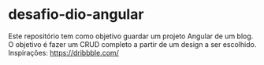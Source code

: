 # desafio-dio-angular
Este repositório tem como objetivo guardar um projeto Angular de um blog. O objetivo é fazer um CRUD completo a partir de um design a ser escolhido. Inspirações: https://dribbble.com/
